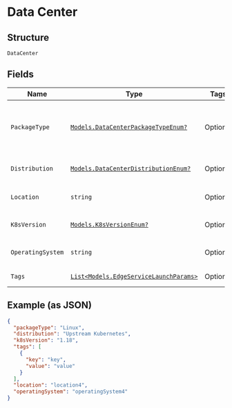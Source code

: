 
# Data Center

## Structure

`DataCenter`

## Fields

| Name | Type | Tags | Description |
|  --- | --- | --- | --- |
| `PackageType` | [`Models.DataCenterPackageTypeEnum?`](../../doc/models/data-center-package-type-enum.md) | Optional | Packages are optimized for various operating environments. Prepackaged images are available in OVA and QCOW formats. |
| `Distribution` | [`Models.DataCenterDistributionEnum?`](../../doc/models/data-center-distribution-enum.md) | Optional | Supported Kubernetes distribution for the selected cloud provider. |
| `Location` | `string` | Optional | Indicate geo-location of cluster if you wish to use location based policies. |
| `K8sVersion` | [`Models.K8sVersionEnum?`](../../doc/models/k8-s-version-enum.md) | Optional | Version of K8s platform.<br>**Default**: `K8sVersionEnum.Enum_118` |
| `OperatingSystem` | `string` | Optional | Operating System for the master and worker nodes. |
| `Tags` | [`List<Models.EdgeServiceLaunchParams>`](../../doc/models/edge-service-launch-params.md) | Optional | **Constraints**: *Maximum Items*: `100` |

## Example (as JSON)

```json
{
  "packageType": "Linux",
  "distribution": "Upstream Kubernetes",
  "k8sVersion": "1.18",
  "tags": [
    {
      "key": "key",
      "value": "value"
    }
  ],
  "location": "location4",
  "operatingSystem": "operatingSystem4"
}
```

